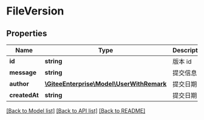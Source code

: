 # FileVersion

## Properties

Name | Type | Description | Notes
------------ | ------------- | ------------- | -------------
**id** | **string** | 版本 id | [optional] 
**message** | **string** | 提交信息 | [optional] 
**author** | [**\GiteeEnterprise\Model\UserWithRemark**](UserWithRemark.md) | 提交日期 | [optional] 
**createdAt** | **string** | 提交日期 | [optional] 

[[Back to Model list]](../../README.md#documentation-for-models) [[Back to API list]](../../README.md#documentation-for-api-endpoints) [[Back to README]](../../README.md)


